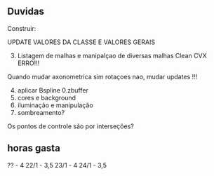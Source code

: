 ## Duvidas

Construir:



UPDATE
VALORES DA CLASSE E VALORES GERAIS

3. Listagem de malhas e manipalçao de diversas malhas
Clean CVX ERRO!!!

Quando mudar axonometrica sim rotaçoes nao, mudar updates !!!


4. aplicar Bspline
0.zbuffer
5. cores e background
6. iluminação e manipulação
9. sombreamento?


Os pontos de controle são por interseções?



## horas gasta
?? - 4
22/1 - 3,5
23/1 - 4
24/1 - 3,5